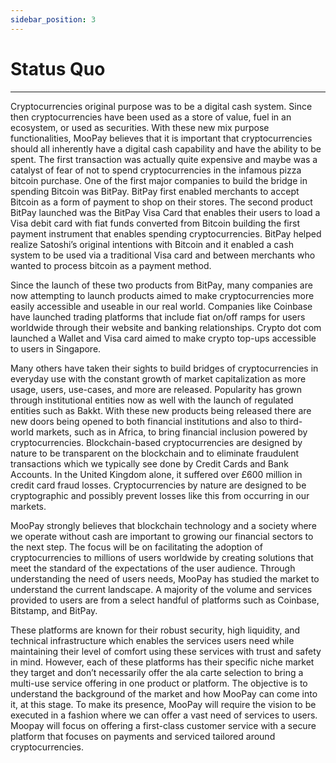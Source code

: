 ```yaml
---
sidebar_position: 3
---
```


# Status Quo
---

Cryptocurrencies original purpose was to be a digital cash system. Since then cryptocurrencies have been used as a store of value, fuel in an ecosystem, or used as securities. With these new mix purpose functionalities, MooPay believes that it is important that cryptocurrencies should all inherently have a digital cash capability and have the ability to be spent. The first transaction was actually quite expensive and maybe was a catalyst of fear of not to spend cryptocurrencies in the infamous pizza bitcoin purchase. One of the first major companies to build the bridge in spending Bitcoin was BitPay. BitPay first enabled merchants to accept Bitcoin as a form of payment to shop on their stores. The second product BitPay launched was the BitPay Visa Card that enables their users to load a Visa debit card with fiat funds converted from Bitcoin building the first payment instrument that enables spending cryptocurrencies. BitPay helped realize Satoshi’s original intentions with Bitcoin and it enabled a cash system to be used via a traditional Visa card and between merchants who wanted to process bitcoin as a payment method.

Since the launch of these two products from BitPay, many companies are now attempting to launch products aimed to make cryptocurrencies more easily accessible and useable in our real world. Companies like Coinbase have launched trading platforms that include fiat on/off ramps for users worldwide through their website and banking relationships. Crypto dot com launched a Wallet and Visa card aimed to make crypto top-ups accessible to users in Singapore.

Many others have taken their sights to build bridges of cryptocurrencies in everyday use with the constant growth of market capitalization as more usage, users, use-cases, and more are released. Popularity has grown through institutional entities now as well with the launch of regulated entities such as Bakkt. With these new products being released there are new doors being opened to both financial institutions and also to third-world markets, such as in Africa, to bring financial inclusion powered by cryptocurrencies. Blockchain-based cryptocurrencies are designed by nature to be transparent on the blockchain and to eliminate fraudulent transactions which we typically see done by Credit Cards and Bank Accounts. In the United Kingdom alone, it suffered over £600 million in credit card fraud losses. Cryptocurrencies by nature are designed to be cryptographic and possibly prevent losses like this from occurring in our markets.

MooPay strongly believes that blockchain technology and a society where we operate without cash are important to growing our financial sectors to the next step. The focus will be on facilitating the adoption of cryptocurrencies to millions of users worldwide by creating solutions that meet the standard of the expectations of the user audience. Through understanding the need of users needs, MooPay has studied the market to understand the current landscape. A majority of the volume and services provided to users are from a select handful of platforms such as Coinbase, Bitstamp, and BitPay.

These platforms are known for their robust security, high liquidity, and technical infrastructure which enables the services users need while maintaining their level of comfort using these services with trust and safety in mind. However, each of these platforms has their specific niche market they target and don’t necessarily offer the ala carte selection to bring a multi-use service offering in one product or platform. The objective is to understand the background of the market and how MooPay can come into it, at this stage. To make its presence, MooPay will require the vision to be executed in a fashion where we can offer a vast need of services to users. Moopay will focus on offering a first-class customer service with a secure platform that focuses on payments and serviced tailored around cryptocurrencies.